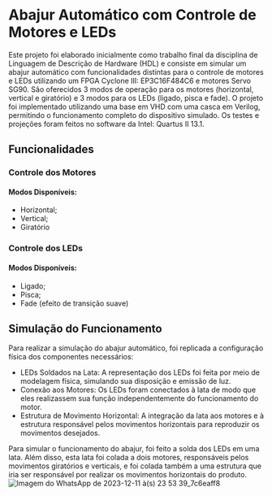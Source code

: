 # Abajur Automático com Controle de Motores e LEDs
Este projeto foi elaborado inicialmente como trabalho final da disciplina de Linguagem de Descrição de Hardware (HDL) e consiste em simular um abajur automático com funcionalidades distintas para o controle de motores e LEDs utilizando um FPGA Cyclone III: EP3C16F484C6 e motores Servo SG90. São oferecidos 3 modos de operação para os motores (horizontal, vertical e giratório) e 3 modos para os LEDs (ligado, pisca e fade). O projeto foi implementado utilizando uma base em VHD com uma casca em Verilog, permitindo o funcionamento completo do dispositivo simulado. Os testes e projeções foram feitos no software da Intel: Quartus II 13.1.

## Funcionalidades
### Controle dos Motores
#### Modos Disponíveis:
* Horizontal;
* Vertical;
* Giratório
### Controle dos LEDs
#### Modos Disponíveis:
* Ligado;
* Pisca;
* Fade (efeito de transição suave)

## Simulação do Funcionamento
Para realizar a simulação do abajur automático, foi replicada a configuração física dos componentes necessários:

* LEDs Soldados na Lata:
A representação dos LEDs foi feita por meio de modelagem física, simulando sua disposição e emissão de luz.
* Conexão aos Motores:
Os LEDs foram conectados à lata de modo que eles realizassem sua função independentemente do funcionamento do motor.
* Estrutura de Movimento Horizontal:
A integração da lata aos motores e à estrutura responsável pelos movimentos horizontais para reproduzir os movimentos desejados.

Para simular o funcionamento do abajur, foi feito a solda dos LEDs em uma lata. Além disso, esta lata foi colada a dois motores, responsáveis pelos movimentos giratórios e verticais, e foi colada também a uma estrutura que iria ser responsável por realizar os movimentos horizontais do produto. 
![Imagem do WhatsApp de 2023-12-11 à(s) 23 53 39_7c6eaff8](https://github.com/cyberdebb/abajur-automatico/assets/107296659/ad33e1a0-e33f-4b7d-b476-13cc5579c4a8)


